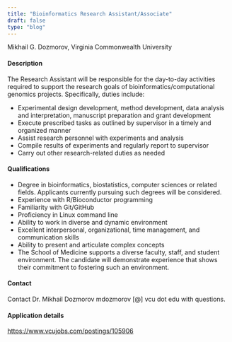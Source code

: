 ```yaml
---
title: "Bioinformatics Research Assistant/Associate"
draft: false
type: "blog"
---
```


Mikhail G. Dozmorov, Virginia Commonwealth University

#### Description

The Research Assistant will be responsible for the day-to-day activities required to support the research goals of bioinformatics/computational genomics projects. Specifically, duties include:

- Experimental design development, method development, data analysis and interpretation, manuscript preparation and grant development
- Execute prescribed tasks as outlined by supervisor in a timely and organized manner
- Assist research personnel with experiments and analysis
- Compile results of experiments and regularly report to supervisor
- Carry out other research-related duties as needed

#### Qualifications	

- Degree in bioinformatics, biostatistics, computer sciences or related fields. Applicants currently pursuing such degrees will be considered.
- Experience with R/Bioconductor programming
- Familiarity with Git/GitHub
- Proficiency in Linux command line
- Ability to work in diverse and dynamic environment
- Excellent interpersonal, organizational, time management, and communication skills
- Ability to present and articulate complex concepts
- The School of Medicine supports a diverse faculty, staff, and student environment. The candidate will demonstrate experience that shows their commitment to fostering such an environment.

#### Contact

Contact Dr. Mikhail Dozmorov mdozmorov [@] vcu dot edu with questions.

#### Application details

https://www.vcujobs.com/postings/105906

